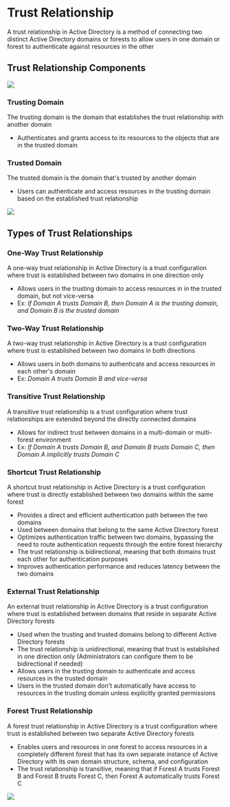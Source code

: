 

# Trust Relationship

A trust relationship in Active Directory is a method of connecting two distinct Active Directory domains or forests to allow users in one domain or forest to authenticate against resources in the other

## Trust Relationship Components

![](https://github.com/JonmarCorpuz/SecondBrain/blob/main/Assets/Trust%20Relationship.png)

### Trusting Domain

The trusting domain is the domain that establishes the trust relationship with another domain

* Authenticates and grants access to its resources to the objects that are in the trusted domain

### Trusted Domain

The trusted domain is the domain that's trusted by another domain

* Users can authenticate and access resources in the trusting domain based on the established trust relationship

![](https://github.com/JonmarCorpuz/SecondBrain/blob/main/Assets/Whitespace.png)

## Types of Trust Relationships

### One-Way Trust Relationship

A one-way trust relationship in Active Directory is a trust configuration where trust is established between two domains in one direction only

* Allows users in the trusting domain to access resources in in the trusted domain, but not vice-versa
* Ex: *If Domain A trusts Domain B, then Domain A is the trusting domain, and Domain B is the trusted domain*

### Two-Way Trust Relationship

A two-way trust relationship in Active Directory is a trust configuration where trust is established between two domains in both directions

* Allows users in both domains to authenticate and access resources in each other's domain
* Ex: *Domain A trusts Domain B and vice-versa*

### Transitive Trust Relationship

A transitive trust relationship is a trust configuration where trust relationships are extended beyond the directly connected domains

* Allows for indirect trust between domains in a multi-domain or multi-forest environment
* Ex: *If Domain A trusts Domain B, and Domain B trusts Domain C, then Domain A implicitly trusts Domain C*

### Shortcut Trust Relationship

A shortcut trust relationship in Active Directory is a trust configuration where trust is directly established between two domains within the same forest

* Provides a direct and efficient authentication path between the two domains
* Used between domains that belong to the same Active Directory forest
* Optimizes authentication traffic between two domains, bypassing the need to route authentication requests through the entire forest hierarchy
* The trust relationship is bidirectional, meaning that both domains trust each other for authentication purposes
* Improves authentication performance and reduces latency between the two domains

### External Trust Relationship

An external trust relationship in Active Directory is a trust configuration where trust is established between domains that reside in separate Active Directory forests

* Used when the trusting and trusted domains belong to different Active Directory forests
* The trust relationship is unidirectional, meaning that trust is established in one direction only (Administrators can configure them to be bidirectional if needed)
* Allows users in the trusting domain to authenticate and access resources in the trusted domain
* Users in the trusted domain don't automatically have access to resources in the trusting domain unless explicitly granted permissions

###  Forest Trust Relationship

A forest trust relationship in Active Directory is a trust configuration where trust is established between two separate Active Directory forests

* Enables users and resources in one forest to access resources in a completely different forest that has its own separate instance of Active Directory with its own domain structure, schema, and configuration
* The trust relationship is transitive, meaning that if Forest A trusts Forest B and Forest B trusts Forest C, then Forest A automatically trusts Forest C

![](https://github.com/JonmarCorpuz/SecondBrain/blob/main/Assets/Whitespace.png)
